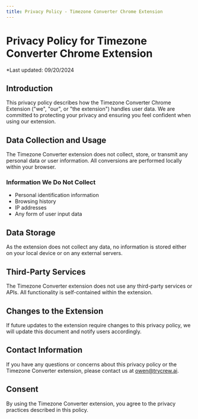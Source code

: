 ```yaml
---
title: Privacy Policy - Timezone Converter Chrome Extension
---
```


# Privacy Policy for Timezone Converter Chrome Extension

*Last updated: 09/20/2024

## Introduction

This privacy policy describes how the Timezone Converter Chrome Extension ("we", "our", or "the extension") handles user data. We are committed to protecting your privacy and ensuring you feel confident when using our extension.

## Data Collection and Usage

The Timezone Converter extension does not collect, store, or transmit any personal data or user information. All conversions are performed locally within your browser.

### Information We Do Not Collect

- Personal identification information
- Browsing history
- IP addresses
- Any form of user input data

## Data Storage

As the extension does not collect any data, no information is stored either on your local device or on any external servers.

## Third-Party Services

The Timezone Converter extension does not use any third-party services or APIs. All functionality is self-contained within the extension.

## Changes to the Extension

If future updates to the extension require changes to this privacy policy, we will update this document and notify users accordingly.

## Contact Information

If you have any questions or concerns about this privacy policy or the Timezone Converter extension, please contact us at owen@trycrew.ai.

## Consent

By using the Timezone Converter extension, you agree to the privacy practices described in this policy.
